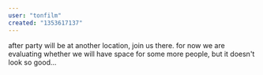 ```yaml
---
user: "tonfilm"
created: "1353617137"
---
```


after party will be at another location, join us there. for now we are evaluating whether we will have space for some more people, but it doesn't look so good...
